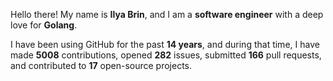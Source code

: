 Hello there! My name is **Ilya Brin**, and I am a **software engineer** with a deep love for **Golang**.

I have been using GitHub for the past **14 years**, and during that time, I have made **5008** contributions, opened **282** issues, submitted **166** pull requests, and contributed to **17** open-source projects.
